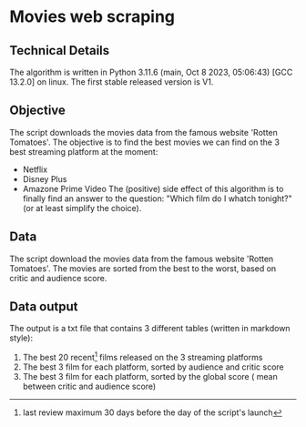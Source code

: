 # Movies web scraping

## Technical Details

The algorithm is written in Python 3.11.6 (main, Oct  8 2023, 05:06:43) [GCC 13.2.0] on linux.
The first stable released version is V1.

## Objective
The script downloads the movies data from the famous website 'Rotten Tomatoes'. The objective is to find the best movies we can find on the 3 best streaming platform at the moment:
- Netflix
- Disney Plus
- Amazone Prime Video
The (positive) side effect of this algorithm is to finally find an answer to the question: "Which film do I whatch tonight?" (or at least simplify the choice).

## Data
The script download the movies data from the famous website 'Rotten Tomatoes'.
The movies are sorted from the best to the worst, based on critic and audience score.

## Data output
The output is a txt file that contains 3 different tables (written in markdown style):
1. The best 20 recent[^1] films released on the 3 streaming platforms
2. The best 3 film for each platform, sorted by audience and critic score
3. The best 3 film for each platform, sorted by the global score ( mean between critic and audience score)


[^1]: last review maximum 30 days before the day of the script's launch
